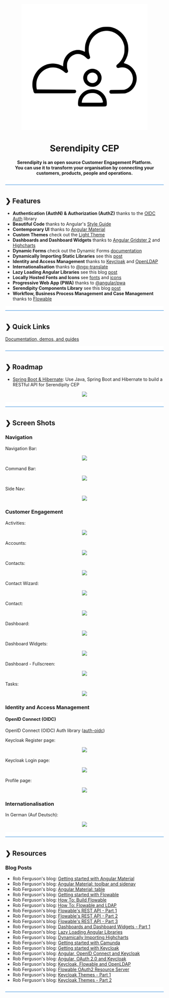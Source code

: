 <p align="center">
  <img src="./serendipity-logo.svg" alt="Serendipity" width="400"/>
</p>

<h1 align="center">Serendipity CEP</h1>

<p align="center">
  <b>Serendipity is an open source Customer Engagement Platform.</b></br>
  <b>You can use it to transform your organisation by connecting your customers, products, people and operations.</b></br>
</p>

![divider](./divider.png)

## ❯ Features

- **Authentication (AuthN) & Authorization (AuthZ)** thanks to the [OIDC Auth](https://github.com/Robinyo/serendipity/tree/master/projects/auth-oidc) library
- **Beautiful Code** thanks to Angular's [Style Guide](https://angular.io/guide/styleguide)
- **Contemporary UI** thanks to [Angular Material](https://material.angular.io/)
- **Custom Themes** check out the [Light Theme](https://github.com/Robinyo/serendipity/tree/master/src/themes)
- **Dashboards and Dashboard Widgets** thanks to [Angular Gridster 2](https://github.com/tiberiuzuld/angular-gridster2) and [Highcharts](https://www.highcharts.com/)
- **Dynamic Forms** check out the Dynamic Forms [documentation](https://github.com/Robinyo/serendipity/tree/master/projects/dynamic-forms)
- **Dynamically Importing Static Libraries** see this [post](https://robferguson.org/blog/2019/09/23/dynamically-importing-highcharts/)
- **Identity and Access Management** thanks to [Keycloak](https://www.keycloak.org/) and [OpenLDAP](https://www.openldap.org/)
- **Internationalisation** thanks to [@ngx-translate](https://github.com/ngx-translate/core)
- **Lazy Loading Angular Libraries** see this blog [post](https://robferguson.org/blog/2019/09/12/lazy-loading-angular-libraries/)
- **Locally Hosted Fonts and Icons** see [fonts](https://github.com/Robinyo/serendipity/blob/master/src/themes/fonts.scss) and [icons](https://github.com/Robinyo/serendipity/blob/master/src/themes/icons.scss)
- **Progressive Web App (PWA)** thanks to [@angular/pwa ](https://angular.io/guide/service-worker-getting-started)
- **Serendipity Components Library** see this blog [post](https://robferguson.org/blog/2019/06/22/dashboards-and-dashboard-widgets-part-1/)
- **Workflow, Business Process Management and Case Management** thanks to [Flowable](https://flowable.org/index.html)

![divider](./divider.png)

## ❯ Quick Links

[Documentation, demos, and guides](docs/README.md)

![divider](./divider.png)

## ❯ Roadmap

* [Spring Boot & Hibernate](https://github.com/Robinyo/serendipity-api/tree/master/projects/spring-boot): 
  Use Java, Spring Boot and Hibernate to build a RESTful API for Serendipity CEP

<p align="center">
  <img src="https://github.com/Robinyo/serendipity/blob/master/screen-shots/redoc.png">
</p>

![divider](./divider.png)

## ❯ Screen Shots

### Navigation

Navigation Bar:

<p align="center">
  <img src="https://github.com/Robinyo/serendipity/blob/master/screen-shots/navigation-bar.png">
</p>

Command Bar:

<p align="center">
  <img src="https://github.com/Robinyo/serendipity/blob/master/screen-shots/command-bar.png">
</p>

Side Nav:

<p align="center">
  <img src="https://github.com/Robinyo/serendipity/blob/master/screen-shots/sidenav-mode-over.png">
</p>

### Customer Engagement

Activities:

<p align="center">
  <img src="https://github.com/Robinyo/serendipity/blob/master/screen-shots/activities.png">
</p>

Accounts:

<p align="center">
  <img src="https://github.com/Robinyo/serendipity/blob/master/screen-shots/accounts-web.png">
</p>

Contacts:

<p align="center">
  <img src="https://github.com/Robinyo/serendipity/blob/master/screen-shots/contacts-web.png">
</p>

Contact Wizard:

<p align="center">
  <img src="https://github.com/Robinyo/serendipity/blob/master/screen-shots/contact-wizard.png">
</p>

Contact:

<p align="center">
  <img src="https://github.com/Robinyo/serendipity/blob/master/screen-shots/contact.png">
</p>

Dashboard:

<p align="center">
  <img src="https://github.com/Robinyo/serendipity/blob/master/screen-shots/dashboard.png">
</p>

Dashboard Widgets:

<p align="center">
  <img src="https://github.com/Robinyo/serendipity/blob/master/screen-shots/dashboard-widgets.png">
</p>

Dashboard - Fullscreen:

<p align="center">
  <img src="https://github.com/Robinyo/serendipity/blob/master/screen-shots/dashboard-fullscreen.png">
</p>

Tasks:

<p align="center">
  <img src="https://github.com/Robinyo/serendipity/blob/master/screen-shots/tasks.png">
</p>

### Identity and Access Management

#### OpenID Connect (OIDC)

OpenID Connect (OIDC) Auth library ([auth-oidc](https://github.com/Robinyo/serendipity/tree/master/projects/auth-oidc))

Keycloak Register page:

<p align="center">
  <img src="https://github.com/Robinyo/serendipity/blob/master/screen-shots/oidc-register.png">
</p>

Keycloak Login page:

<p align="center">
  <img src="https://github.com/Robinyo/serendipity/blob/master/screen-shots/oidc-login.png">
</p>

Profile page:

<p align="center">
  <img src="https://github.com/Robinyo/serendipity/blob/master/screen-shots/profile.png">
</p>

### Internationalisation

In German (Auf Deutsch):

<p align="center">
  <img src="https://github.com/Robinyo/serendipity/blob/master/screen-shots/dashboard-de.png">
</p>

![divider](./divider.png)

## ❯ Resources

### Blog Posts

* Rob Ferguson's blog: [Getting started with Angular Material](https://robferguson.org/blog/2018/11/05/getting-started-with-angular-material/)
* Rob Ferguson's blog: [Angular Material: toolbar and sidenav](https://robferguson.org/blog/2018/11/10/angular-material-toolbar-and-sidenav/)
* Rob Ferguson's blog: [Angular Material: table](https://robferguson.org/blog/2019/12/13/angular-material-table/)
* Rob Ferguson's blog: [Getting started with Flowable](https://robferguson.org/blog/2018/12/10/getting-started-with-flowable/)
* Rob Ferguson's blog: [How To: Build Flowable](https://robferguson.org/blog/2019/01/05/how-to-build-flowable/)
* Rob Ferguson's blog: [How To: Flowable and LDAP](https://robferguson.org/blog/2019/01/28/how-to-flowable-and-ldap/)
* Rob Ferguson's blog: [Flowable's REST API - Part 1](https://robferguson.org/blog/2018/12/24/flowable-rest-api-part-1/)
* Rob Ferguson's blog: [Flowable's REST API - Part 2](https://robferguson.org/blog/2019/01/02/flowable-rest-api-part-2/)
* Rob Ferguson's blog: [Flowable's REST API - Part 3](https://robferguson.org/blog/2019/01/03/flowable-rest-api-part-3/)
* Rob Ferguson's blog: [Dashboards and Dashboard Widgets - Part 1](https://robferguson.org/blog/2019/06/22/dashboards-and-dashboard-widgets-part-1/)
* Rob Ferguson's blog: [Lazy Loading Angular Libraries](https://robferguson.org/blog/2019/09/12/lazy-loading-angular-libraries/)
* Rob Ferguson's blog: [Dynamically Importing Highcharts](https://robferguson.org/blog/2019/09/23/dynamically-importing-highcharts/)
* Rob Ferguson's blog: [Getting started with Camunda](https://robferguson.org/blog/2019/12/18/getting-started-with-camunda/)
* Rob Ferguson's blog: [Getting started with Keycloak](https://robferguson.org/blog/2019/12/24/getting-started-with-keycloak/)
* Rob Ferguson's blog: [Angular, OpenID Connect and Keycloak](https://robferguson.org/blog/2019/12/29/angular-openid-connect-keycloak/)
* Rob Ferguson's blog: [Angular, OAuth 2.0 and Keycloak](https://robferguson.org/blog/2019/12/31/angular-oauth2-keycloak/)
* Rob Ferguson's blog: [Keycloak, Flowable and OpenLDAP](https://robferguson.org/blog/2020/01/03/keycloak-flowable-and-openldap/)
* Rob Ferguson's blog: [Flowable OAuth2 Resource Server](https://robferguson.org/blog/2020/02/05/flowable-oauth2-resource-server/)
* Rob Ferguson's blog: [Keycloak Themes - Part 1](https://robferguson.org/blog/2020/04/12/keycloak-themes-part-1/)
* Rob Ferguson's blog: [Keycloak Themes - Part 2](https://robferguson.org/blog/2020/04/17/keycloak-themes-part-2/)

![divider](./divider.png)
